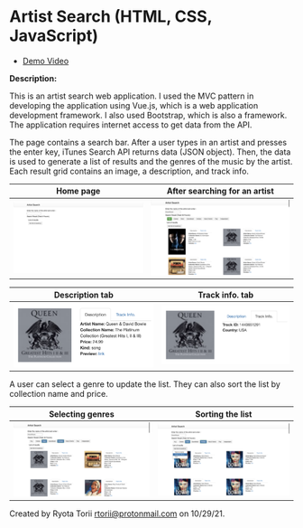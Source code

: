 # Artist Search (HTML, CSS, JavaScript)

- [Demo Video](https://www.youtube.com/watch?v=SHw1oNpVSPo)

**Description:**

This is an artist search web application. I used the MVC pattern in developing the application using Vue.js, which is a web application development framework. I also used Bootstrap, which is also a framework. The application requires internet access to get data from the API.

The page contains a search bar. After a user types in an artist and presses the enter key, iTunes Search API returns data (JSON object). Then, the data is used to generate a list of results and the genres of the music by the artist. Each result grid contains an image, a description, and track info.  



| Home page |After searching for an artist |
| ------ | ------ |
|<img src="photos_for_README/1_home_page.png" width="470"/>|<img src="photos_for_README/2.png" width="470"/>|

| Description tab | Track info. tab |
| ------ | ------ |
|<img src="photos_for_README/3_tab1.png" width="470"/>|<img src="photos_for_README/3_tab2.png" width="470"/>|

A user can select a genre to update the list. They can also sort the list by collection name and price.

| Selecting genres | Sorting the list |
| ------ | ------ |
|<img src="photos_for_README/4_genre.png" width="470"/>|<img src="photos_for_README/5_sort.png" width="470"/>|


Created by Ryota Torii <rtorii@protonmail.com> on 10/29/21.
